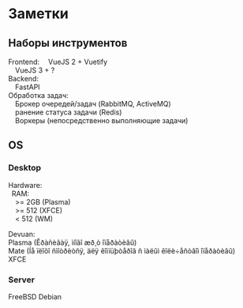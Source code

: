 # Заметки
## Наборы инструментов
Frontend:
&ensp;&ensp;VueJS 2 + Vuetify  
&ensp;&ensp;VueJS 3 + ?  
Backend:  
&ensp;&ensp;FastAPI  
Обработка задач:  
&ensp;&ensp;Брокер очередей/задач (RabbitMQ, ActiveMQ)  
&ensp;&ensp;ранение статуса задачи (Redis)  
&ensp;&ensp;Воркеры (непосредственно выполняющие задачи)  

## OS
### Desktop
Hardware:  
&ensp;RAM:  
&ensp;&ensp;>= 2GB (Plasma)  
&ensp;&ensp;>= 512 (XFCE)  
&ensp;&ensp;< 512 (WM)  

Devuan:  
    Plasma (Êðàñèâàÿ, ìíîãî æð¸ò îïåðàòèâû)  
    Mate (Íå ïëîõî ñìîòðèòñÿ, äëÿ êîìïüþòåðîâ ñ ìàëûì êîëè÷åñòâîì îïåðàòèâû)  
    XFCE

### Server
FreeBSD
Debian
